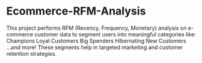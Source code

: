 # Ecommerce-RFM-Analysis
 This project performs RFM (Recency, Frequency, Monetary) analysis on e-commerce customer data to segment users into meaningful categories like:  Champions Loyal Customers Big Spenders Hibernating New Customers ...and more! These segments help in targeted marketing and customer retention strategies.
